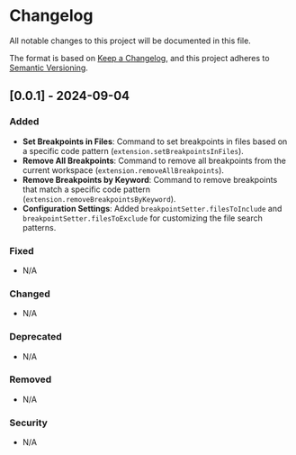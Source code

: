 # Changelog

All notable changes to this project will be documented in this file.

The format is based on [Keep a Changelog](https://keepachangelog.com/en/1.0.0/), and this project adheres to [Semantic Versioning](https://semver.org/spec/v2.0.0.html).

## [0.0.1] - 2024-09-04

### Added

- **Set Breakpoints in Files**: Command to set breakpoints in files based on a specific code pattern (`extension.setBreakpointsInFiles`).
- **Remove All Breakpoints**: Command to remove all breakpoints from the current workspace (`extension.removeAllBreakpoints`).
- **Remove Breakpoints by Keyword**: Command to remove breakpoints that match a specific code pattern (`extension.removeBreakpointsByKeyword`).
- **Configuration Settings**: Added `breakpointSetter.filesToInclude` and `breakpointSetter.filesToExclude` for customizing the file search patterns.

### Fixed

- N/A

### Changed

- N/A

### Deprecated

- N/A

### Removed

- N/A

### Security

- N/A
